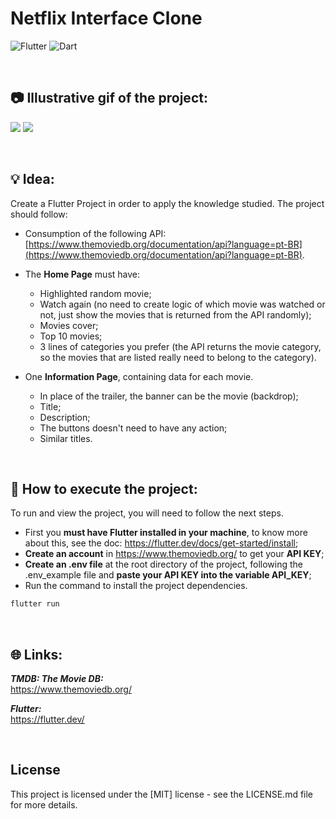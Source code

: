 # Netflix Interface Clone

![Flutter](https://img.shields.io/badge/Flutter-02569B?style=for-the-badge&logo=flutter&logoColor=white)
![Dart](https://img.shields.io/badge/Dart-0175C2?style=for-the-badge&logo=dart&logoColor=white)

<br>

## 📷 Illustrative gif of the project:
![](https://amandacleto.github.io/images-for-projects/public/images/github-readme/project-netflix-clone-1.gif)
![](https://amandacleto.github.io/images-for-projects/public/images/github-readme/project-netflix-clone-2.gif)


<br>

## 💡 Idea:
Create a Flutter Project in order to apply the knowledge studied.
The project should follow:
* Consumption of the following API:
[https://www.themoviedb.org/documentation/api?language=pt-BR](https://www.themoviedb.org/documentation/api?language=pt-BR).
* The **Home Page** must have:
  * Highlighted random movie;
  * Watch again (no need to create logic of which movie was watched or not, just show the movies that is returned from the API randomly);
  * Movies cover;
  * Top 10 movies;
  * 3 lines of categories you prefer (the API returns the movie category, so the movies that are listed really need to belong to the category).

* One **Information Page**, containing data for each movie.
  * In place of the trailer, the banner can be the movie (backdrop);
  * Title;
  * Description;
  * The buttons doesn't need to have any action;
  * Similar titles.

<br>

## 🚀 How to execute the project:
To run and view the project, you will need to follow the next steps.
  * First you **must have Flutter installed in your machine**, to know more about this, see the doc: https://flutter.dev/docs/get-started/install;
  * **Create an account** in https://www.themoviedb.org/ to get your **API KEY**;
  * **Create an .env file** at the root directory of the project, following the .env_example file and **paste your API KEY into the variable API_KEY**;
  * Run the command to install the project dependencies.
   ```sh
   flutter run
   ```



<br>

## 🌐 Links:
***TMDB: The Movie DB:***<br>
[<ins>https://www.themoviedb.org/</ins>](https://www.themoviedb.org/)

***Flutter:***<br>
[<ins>https://flutter.dev/</ins>](https://flutter.dev/)



<br>


## License
This project is licensed under the [MIT] license - see the LICENSE.md file for more details.



